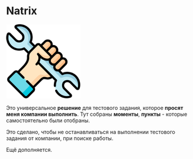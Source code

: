 # Natrix

<img src="wrench.svg" height=200px>

Это универсальное **решение** для тестового задания, которое **просят меня компании выполнить**. 
Тут собраны **моменты**, **пункты** - которые самостоятельно были отобраны.


Это сделано, чтобы не останавливаться на выполнении тестового задания от компании, при поиске работы. 

Ещё дополняется.
